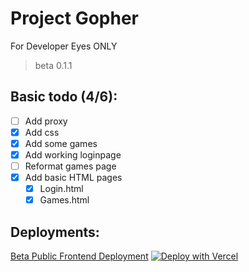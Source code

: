 # Project Gopher

For Developer Eyes ONLY

>beta 0.1.1

## Basic todo (4/6):
- [ ] Add proxy
- [x] Add css
- [x] Add some games
- [x] Add working loginpage
- [ ] Reformat games page
- [X] Add basic HTML pages
   - [x] Login.html
   - [X] Games.html
## Deployments:
[Beta Public Frontend Deployment](https://gopher-pi.vercel.app/)
[![Deploy with Vercel](https://vercel.com/button)](https://vercel.com/new/project?template=https://github.com/logi1knobe/gopher/tree/main/)
